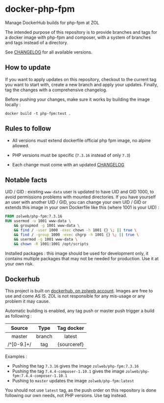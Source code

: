 # docker-php-fpm

Manage DockerHub builds for php-fpm at ZOL

The intended purpose of this repository is to provide branches and tags for a docker image with php-fpm and composer, with a system of branches and tags instead of a directory.

See [CHANGELOG](CHANGELOG.md) for all available versions.

## How to update

If you want to apply updates on this repository, checkout to the current tag you want to start with, create a new branch and apply your updates. Finally, tag the changes with a comprehensive changelog.

Before pushing your changes, make sure it works by building the image locally :

    docker build -t php-fpm:test .

## Rules to follow

- All versions must extend dockerfile official php fpm image, no alpine allowed.
    
- PHP versions must be specific (`7.3.16` instead of only `7.3`)

- Each change must come with an updated [CHANGELOG](CHANGELOG.md)

## Notable facts

UID / GID : existing `www-data` user is updated to have UID and GID 1000, to avoid permissions problems with mounted directories. If you have yourself an user with another UID / GID, you can change your own UID / GID or extends this image in your own Dockerfile like this (where 1001 is your UID) :

```Dockerfile
FROM zolweb/php-fpm:7.3.16
RUN usermod -u 1001 www-data \
    && groupmod -g 1001 www-data \
    && find / -user 1000 -exec chown -h 1001 {} \; || true \
    && find / -group 1000 -exec chgrp -h 1001 {} \; || true \
    && usermod -g 1001 www-data \
    && chown -R 1001:1001 /opt/scripts
```

Installed packages : this image should be used for development only, it contains multiple packages that may not be needed for production. Use it at your own risk.

## Dockerhub

This project is built on [dockerhub, on zolweb account](https://hub.docker.com/repository/docker/zolweb/php-fpm). Images are free to use and come AS IS. ZOL is not responsible for any mis-usage or any problem it may cause.

Automatic building is enabled, any tag push or master push trigger a build as following :

| Source | Type | Tag docker |
|:------:|:----:|:----------:|
| master | branch | latest |
| /^[0-9.]+/ | tag | {sourceref} |

Examples :
- Pushing the tag `7.3.16` gives the image `zolweb/php-fpm:7.3.16`
- Pushing the tag `7.4.4-composer-1.10.1` gives the image `zolweb/php-fpm:7.4.4-composer-1.10.1`
- Pushing to `master` updates the image `zolweb/php-fpm:latest`

You should not use `latest` tag, as the push order on this repository is done following our own needs, not PHP versions. Use tag instead.